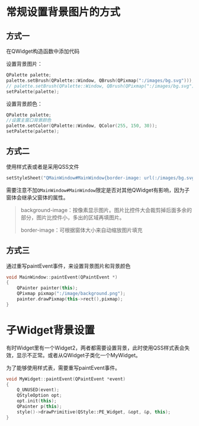 # 常规设置背景图片的方式
## 方式一

在QWidget构造函数中添加代码

设置背景图片：

```c++
QPalette palette;
palette.setBrush(QPalette::Window, QBrush(QPixmap(":/images/bg.svg")));
// palette.setBrush(QPalette::Window, QBrush(QPixmap(":/images/bg.svg").scaled(this->size())));
setPalette(palette);
```

设置背景颜色：

```c++
QPalette palette;
//设置主窗口背景颜色
palette.setColor(QPalette::Window, QColor(255, 150, 30));
setPalette(palette);
```

## 方式二

使用样式表或者是采用QSS文件

```c++
setStyleSheet("QMainWindow#MainWindow{border-image: url(:/images/bg.svg);}");
```

需要注意不加`QMainWindow#MainWindow`限定是否对其他QWidget有影响，因为子窗体会继承父窗体的属性。

> background-image：按像素显示图片。图片比控件大会裁剪掉后面多余的部分，图片比控件小，多出的区域再填图片。
>
> border-image：可根据窗体大小来自动缩放图片填充

## 方式三

通过重写paintEvent事件，来设置背景图片和背景颜色

```c++
void MainWindow::paintEvent(QPaintEvent *)
{
    QPainter painter(this);
    QPixmap pixmap(":/image/background.png");
    painter.drawPixmap(this->rect(),pixmap);
}
```

# 子Widget背景设置

有时Widget里有一个Widget2，两者都需要设置背景，此时使用QSS样式表会失效，显示不正常。或者从QWidget子类化一个MyWidget。

为了能够使用样式表，需要重写paintEvent事件。

```c++
void MyWidget::paintEvent(QPaintEvent *event)
{
    Q_UNUSED(event);
    QStyleOption opt;
    opt.init(this);
    QPainter p(this);
    style()->drawPrimitive(QStyle::PE_Widget, &opt, &p, this);
}
```

